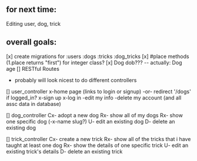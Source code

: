 ## for next time:
Editing user, dog, trick

## overall goals:
[x] create migrations for :users :dogs :tricks :dog_tricks
[x] #place methods (1.place returns "first") for integer class?
[x]  Dog dob??? -- actually: Dog age
[] RESTful Routes
  - probably will look nicest to do different controllers

  [] user_controller
  x-home page (links to login or signup) -or- redirect '/dogs' if logged_in?
  x-sign up
  x-log in
  -edit my info
  -delete my account (and all assc data in database)

  [] dog_controller
  Cx- adopt a new dog
  Rx- show all of my dogs
  Rx- show one specific dog (-x-name slug?)
  U- edit an existing dog
  D- delete an existing dog

  [] trick_controller
  Cx- create a new trick
  Rx- show all of the tricks that i have taught at least one dog
  Rx- show the details of one specific trick
  U- edit an existing trick's details
  D- delete an existing trick

